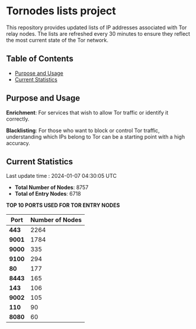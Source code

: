 # Tornodes lists project

This repository provides updated lists of IP addresses associated with Tor relay nodes. The lists are refreshed every 30 minutes to ensure they reflect the most current state of the Tor network.

## Table of Contents

- [Purpose and Usage](#purpose-and-usage)
- [Current Statistics](#current-statistics)


## Purpose and Usage

**Enrichment**: For services that wish to allow Tor traffic or identify it correctly.

**Blacklisting**: For those who want to block or control Tor traffic, understanding which IPs belong to Tor can be a starting point with a high accuracy.

## Current Statistics

Last update time : 2024-01-07 04:30:05 UTC

- **Total Number of Nodes**: 8757
- **Total of Entry Nodes**: 6718

**TOP 10 PORTS USED FOR TOR ENTRY NODES**

| **Port** | **Number of Nodes** |
|------|-----------------|
| **443**   | 2264  |
| **9001**   | 1784  |
| **9000**   | 335  |
| **9100**   | 294  |
| **80**   | 177  |
| **8443**   | 165  |
| **143**   | 106  |
| **9002**   | 105  |
| **110**   | 90  |
| **8080**   | 60  |

